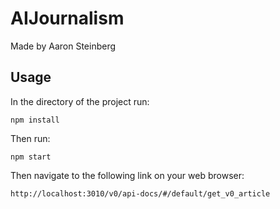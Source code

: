 # AIJournalism
Made by Aaron Steinberg
## Usage
In the directory of the project run:
```
npm install 
```
Then run:
```
npm start
```
Then navigate to the following link on your web browser:
```
http://localhost:3010/v0/api-docs/#/default/get_v0_article
```
